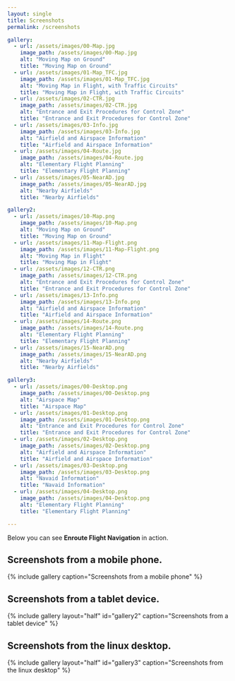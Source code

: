 ```yaml
---
layout: single
title: Screenshots
permalink: /screenshots

gallery:
  - url: /assets/images/00-Map.jpg
    image_path: /assets/images/00-Map.jpg
    alt: "Moving Map on Ground"
    title: "Moving Map on Ground"
  - url: /assets/images/01-Map_TFC.jpg
    image_path: /assets/images/01-Map_TFC.jpg
    alt: "Moving Map in Flight, with Traffic Circuits"
    title: "Moving Map in Flight, with Traffic Circuits"
  - url: /assets/images/02-CTR.jpg
    image_path: /assets/images/02-CTR.jpg
    alt: "Entrance and Exit Procedures for Control Zone"
    title: "Entrance and Exit Procedures for Control Zone"
  - url: /assets/images/03-Info.jpg
    image_path: /assets/images/03-Info.jpg
    alt: "Airfield and Airspace Information"
    title: "Airfield and Airspace Information"
  - url: /assets/images/04-Route.jpg
    image_path: /assets/images/04-Route.jpg
    alt: "Elementary Flight Planning"
    title: "Elementary Flight Planning"
  - url: /assets/images/05-NearAD.jpg
    image_path: /assets/images/05-NearAD.jpg
    alt: "Nearby Airfields"
    title: "Nearby Airfields"

gallery2:
  - url: /assets/images/10-Map.png
    image_path: /assets/images/10-Map.png
    alt: "Moving Map on Ground"
    title: "Moving Map on Ground"
  - url: /assets/images/11-Map-Flight.png
    image_path: /assets/images/11-Map-Flight.png
    alt: "Moving Map in Flight"
    title: "Moving Map in Flight"
  - url: /assets/images/12-CTR.png
    image_path: /assets/images/12-CTR.png
    alt: "Entrance and Exit Procedures for Control Zone"
    title: "Entrance and Exit Procedures for Control Zone"
  - url: /assets/images/13-Info.png
    image_path: /assets/images/13-Info.png
    alt: "Airfield and Airspace Information"
    title: "Airfield and Airspace Information"
  - url: /assets/images/14-Route.png
    image_path: /assets/images/14-Route.png
    alt: "Elementary Flight Planning"
    title: "Elementary Flight Planning"
  - url: /assets/images/15-NearAD.png
    image_path: /assets/images/15-NearAD.png
    alt: "Nearby Airfields"
    title: "Nearby Airfields"

gallery3:
  - url: /assets/images/00-Desktop.png
    image_path: /assets/images/00-Desktop.png
    alt: "Airspace Map"
    title: "Airspace Map"
  - url: /assets/images/01-Desktop.png
    image_path: /assets/images/01-Desktop.png
    alt: "Entrance and Exit Procedures for Control Zone"
    title: "Entrance and Exit Procedures for Control Zone"
  - url: /assets/images/02-Desktop.png
    image_path: /assets/images/02-Desktop.png
    alt: "Airfield and Airspace Information"
    title: "Airfield and Airspace Information"
  - url: /assets/images/03-Desktop.png
    image_path: /assets/images/03-Desktop.png
    alt: "Navaid Information"
    title: "Navaid Information"
  - url: /assets/images/04-Desktop.png
    image_path: /assets/images/04-Desktop.png
    alt: "Elementary Flight Planning"
    title: "Elementary Flight Planning"

---
```


Below you can see **Enroute Flight Navigation** in action.

## Screenshots from a mobile phone.

{% include gallery caption="Screenshots from a mobile phone" %}

## Screenshots from a tablet device.

{% include gallery layout="half" id="gallery2" caption="Screenshots from a tablet device" %}

## Screenshots from the linux desktop.

{% include gallery layout="half" id="gallery3" caption="Screenshots from the linux desktop" %}


